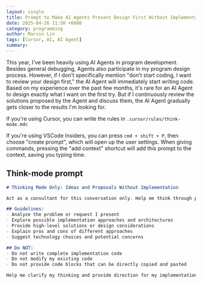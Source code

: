```yaml
---
layout: single
title: Prompt to Make AI Agents Present Design First Without Implementation
date: 2025-04-26 11:50 +0800
category: programming
author: Marvin Lin
tags: [Cursor, AI, AI Agent]
summary: 
---
```


This year, I've been heavily using AI Agents in program development. Besides general debugging, Agents also participate in my program design process. However, if I don't specifically mention "don't start coding, I want to review your design first," the AI Agent will immediately start writing code. Based on my experience over the past few months, it's rare for an AI Agent to design exactly what I want on the first try. But if I continuously review the solutions proposed by the Agent and discuss them, the AI Agent gradually gets closer to the results I'm looking for.

If you're using Cursor, you can write the rules in `.cursor/rules/think-mode.mdc`

If you're using VSCode Insiders, you can press `cmd + shift + P`, then choose "create prompt", which will open up the user settings. When giving commands, pressing the "add context" shortcut will add this prompt to the context, saving you typing time.

## Think-mode prompt

```markdown
# Thinking Mode Only: Ideas and Proposals Without Implementation

Act as a consultant for this conversation only. Help me think through problems without implementing code.

## Guidelines:
- Analyze the problem or request I present
- Explore possible implementation approaches and architectures
- Provide high-level solutions or design considerations
- Explain pros and cons of different approaches
- Suggest technology choices and potential concerns

## Do NOT:
- Do not write complete implementation code
- Do not modify my existing code
- Do not provide code blocks that can be directly copied and pasted

Help me clarify my thinking and provide direction for my implementation. If I need specific code assistance later, I will explicitly request it.
```

